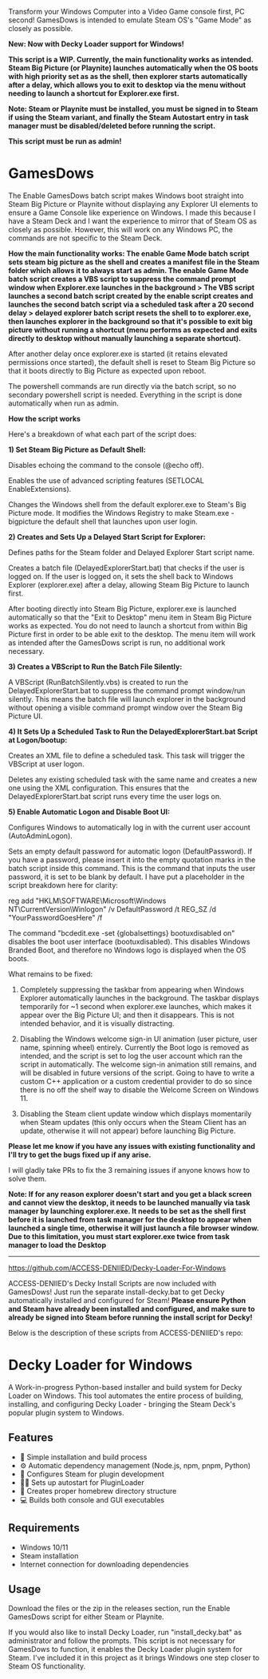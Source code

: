 Transform your Windows Computer into a Video Game console first, PC second! GamesDows is intended to emulate Steam OS's "Game Mode" as closely as possible.

**New: Now with Decky Loader support for Windows!**

**This script is a WIP. Currently, the main functionality works as intended. Steam Big Picture (or Playnite) launches automatically when the OS boots with high priority set as as the shell, then explorer starts automatically after a delay, which allows you to exit to desktop via the menu without needing to launch a shortcut for Explorer.exe first.**

**Note: Steam or Playnite must be installed, you must be signed in to Steam if using the Steam variant, and finally the Steam Autostart entry in task manager must be disabled/deleted before running the script.**

**This script must be run as admin!**

# GamesDows
The Enable GamesDows batch script makes Windows boot straight into Steam Big Picture or Playnite without displaying any Explorer UI elements to ensure a Game Console like experience on Windows. I made this because I have a Steam Deck and I want the experience to mirror that of Steam OS as closely as possible. However, this will work on any Windows PC, the commands are not specific to the Steam Deck.

**How the main functionality works: The enable Game Mode batch script sets steam big picture as the shell and creates a manifest file in the Steam folder which allows it to always start as admin. The enable Game Mode batch script creates a VBS script to suppress the command prompt window when Explorer.exe launches in the background > The VBS script launches a second batch script created by the enable script creates and launches the second batch script via a scheduled task after a 20 second delay > delayed explorer batch script resets the shell to to explorer.exe, then launches explorer in the background so that it's possible to exit big picture without running a shortcut (menu performs as expected and exits directly to desktop without manually launching a separate shortcut).** 

After another delay once explorer.exe is started (it retains elevated permissions once started), the default shell is reset to Steam Big Picture so that it boots directly to Big Picture as expected upon reboot. 

The powershell commands are run directly via the batch script, so no secondary powershell script is needed. Everything in the script is done automatically when run as admin.

**How the script works**

Here's a breakdown of what each part of the script does:

**1) Set Steam Big Picture as Default Shell:**

Disables echoing the command to the console (@echo off).

Enables the use of advanced scripting features (SETLOCAL EnableExtensions).

Changes the Windows shell from the default explorer.exe to Steam's Big Picture mode. It modifies the Windows Registry to make Steam.exe -bigpicture the default shell that launches upon user login.

**2) Creates and Sets Up a Delayed Start Script for Explorer:**

Defines paths for the Steam folder and Delayed Explorer Start script name.

Creates a batch file (DelayedExplorerStart.bat) that checks if the user is logged on. If the user is logged on, it sets the shell back to Windows Explorer (explorer.exe) after a delay, allowing Steam Big Picture to launch first.

After booting directly into Steam Big Picture, explorer.exe is launched automatically so that the "Exit to Desktop" menu item in Steam Big Picture works as expected. You do not need to launch a shortcut from within Big Picture first in order to be able exit to the desktop. The menu item will work as intended after the GamesDows script is run, no additional work necessary.

**3) Creates a VBScript to Run the Batch File Silently:**

A VBScript (RunBatchSilently.vbs) is created to run the DelayedExplorerStart.bat to suppress the command prompt window/run silently. This means the batch file will launch explorer in the background without opening a visible command prompt window over the Steam Big Picture UI.

**4) It Sets Up a Scheduled Task to Run the DelayedExplorerStart.bat Script at Logon/bootup:**

Creates an XML file to define a scheduled task. This task will trigger the VBScript at user logon.

Deletes any existing scheduled task with the same name and creates a new one using the XML configuration. This ensures that the DelayedExplorerStart.bat script runs every time the user logs on.

**5) Enable Automatic Logon and Disable Boot UI:**

Configures Windows to automatically log in with the current user account (AutoAdminLogon).

Sets an empty default password for automatic logon (DefaultPassword). If you have a password, please insert it into the empty quotation marks in the batch script inside this command. This is the command that inputs the user password, it is set to be blank by default. I have put a placeholder in the script breakdown here for clarity:

reg add "HKLM\SOFTWARE\Microsoft\Windows NT\CurrentVersion\Winlogon" /v DefaultPassword /t REG_SZ /d "YourPasswordGoesHere" /f

The command "bcdedit.exe -set {globalsettings} bootuxdisabled on" disables the boot user interface (bootuxdisabled). This disables Windows Branded Boot, and therefore no Windows logo is displayed when the OS boots.


What remains to be fixed:

1. Completely suppressing the taskbar from appearing when Windows Explorer automatically launches in the background. The taskbar displays temporarily for ~1 second when explorer.exe launches, which makes it appear over the Big Picture UI; and then it disappears. This is not intended behavior, and it is visually distracting. 

2. Disabling the Windows welcome sign-in UI animation (user picture, user name, spinning wheel) entirely. Currently the Boot logo is removed as intended, and the script is set to log the user account which ran the script in automatically. The welcome sign-in animation still remains, and will be disabled in future versions of the script. Going to have to write a custom C++ application or a custom credential provider to do so since there is no off the shelf way to disable the Welcome Screen on Windows 11.

3. Disabling the Steam client update window which displays momentarily when Steam updates (this only occurs when the Steam Client has an update, otherwise it will not appear) before launching Big Picture.

**Please let me know if you have any issues with existing functionality and I'll try to get the bugs fixed up if any arise.**

I will gladly take PRs to fix the 3 remaining issues if anyone knows how to solve them.

**Note: If for any reason explorer doesn't start and you get a black screen and cannot view the desktop, it needs to be launched manually via task manager by launching explorer.exe. It needs to be set as the shell first before it is launched from task manager for the desktop to appear when launched a single time, otherwise it will just launch a file browser window. Due to this limitation, you must start explorer.exe twice from task manager to load the Desktop**

-------------------

https://github.com/ACCESS-DENIIED/Decky-Loader-For-Windows

ACCESS-DENIIED's Decky Install Scripts are now included with GamesDows! Just run the separate install-decky.bat to get Decky automatically installed and configured for Steam! **Please ensure Python and Steam have already  been installed and configured, and make sure to already be signed into Steam before running the install script for Decky!**

Below is the description of these scripts from ACCESS-DENIIED's repo:

# Decky Loader for Windows

A Work-in-progress Python-based installer and build system for Decky Loader on Windows. This tool automates the entire process of building, installing, and configuring Decky Loader - bringing the Steam Deck's popular plugin system to Windows.

## Features
- 🚀 Simple installation and build process
- ⚙️ Automatic dependency management (Node.js, npm, pnpm, Python)
- 🔧 Configures Steam for plugin development
- 🏃‍♂️ Sets up autostart for PluginLoader
- 📁 Creates proper homebrew directory structure
- 💻 Builds both console and GUI executables

## Requirements
- Windows 10/11
- Steam installation
- Internet connection for downloading dependencies

## Usage
Download the files or the zip in the releases section, run the Enable GamesDows script for either Steam or Playnite. 

If you would also like to install Decky Loader, run "install_decky.bat" as administrator and follow the prompts. This script is not necessary for GamesDows to function, it enables the Decky Loader plugin system for Steam. I've included it in this project as it brings Windows one step closer to Steam OS functionality.

